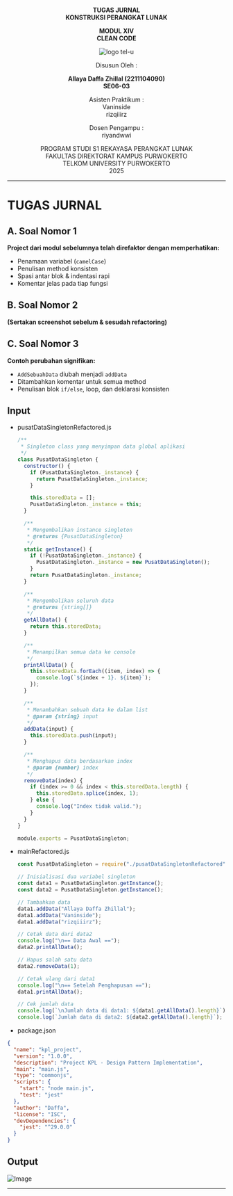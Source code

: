 <div align="center">

**TUGAS JURNAL**  
**KONSTRUKSI PERANGKAT LUNAK**

**MODUL XIV**  
**CLEAN CODE**

![logo tel-u](https://github.com/user-attachments/assets/3a44181d-9c92-47f6-8cf0-87755117fd99)

Disusun Oleh :

**Allaya Daffa Zhillal (2211104090)**  
**SE06-03**

Asisten Praktikum :  
Vaninside  
rizqiiirz

Dosen Pengampu :  
riyandwwi

PROGRAM STUDI S1 REKAYASA PERANGKAT LUNAK  
FAKULTAS DIREKTORAT KAMPUS PURWOKERTO  
TELKOM UNIVERSITY PURWOKERTO  
2025

</div>

---

# TUGAS JURNAL

## A. Soal Nomor 1

**Project dari modul sebelumnya telah direfaktor dengan memperhatikan:**

- Penamaan variabel (`camelCase`)
- Penulisan method konsisten
- Spasi antar blok & indentasi rapi
- Komentar jelas pada tiap fungsi

## B. Soal Nomor 2

**(Sertakan screenshot sebelum & sesudah refactoring)**

## C. Soal Nomor 3

**Contoh perubahan signifikan:**

- `AddSebuahData` diubah menjadi `addData`
- Ditambahkan komentar untuk semua method
- Penulisan blok `if/else`, loop, dan deklarasi konsisten

## Input

- pusatDataSingletonRefactored.js

  ```js
  /**
   * Singleton class yang menyimpan data global aplikasi
   */
  class PusatDataSingleton {
    constructor() {
      if (PusatDataSingleton._instance) {
        return PusatDataSingleton._instance;
      }

      this.storedData = [];
      PusatDataSingleton._instance = this;
    }

    /**
     * Mengembalikan instance singleton
     * @returns {PusatDataSingleton}
     */
    static getInstance() {
      if (!PusatDataSingleton._instance) {
        PusatDataSingleton._instance = new PusatDataSingleton();
      }
      return PusatDataSingleton._instance;
    }

    /**
     * Mengembalikan seluruh data
     * @returns {string[]}
     */
    getAllData() {
      return this.storedData;
    }

    /**
     * Menampilkan semua data ke console
     */
    printAllData() {
      this.storedData.forEach((item, index) => {
        console.log(`${index + 1}. ${item}`);
      });
    }

    /**
     * Menambahkan sebuah data ke dalam list
     * @param {string} input
     */
    addData(input) {
      this.storedData.push(input);
    }

    /**
     * Menghapus data berdasarkan index
     * @param {number} index
     */
    removeData(index) {
      if (index >= 0 && index < this.storedData.length) {
        this.storedData.splice(index, 1);
      } else {
        console.log("Index tidak valid.");
      }
    }
  }

  module.exports = PusatDataSingleton;
  ```

- mainRefactored.js

  ```js
  const PusatDataSingleton = require("./pusatDataSingletonRefactored");

  // Inisialisasi dua variabel singleton
  const data1 = PusatDataSingleton.getInstance();
  const data2 = PusatDataSingleton.getInstance();

  // Tambahkan data
  data1.addData("Allaya Daffa Zhillal");
  data1.addData("Vaninside");
  data1.addData("rizqiiirz");

  // Cetak data dari data2
  console.log("\n== Data Awal ==");
  data2.printAllData();

  // Hapus salah satu data
  data2.removeData(1);

  // Cetak ulang dari data1
  console.log("\n== Setelah Penghapusan ==");
  data1.printAllData();

  // Cek jumlah data
  console.log(`\nJumlah data di data1: ${data1.getAllData().length}`);
  console.log(`Jumlah data di data2: ${data2.getAllData().length}`);

  ```
- package.json
```json
{
  "name": "kpl_project",
  "version": "1.0.0",
  "description": "Project KPL - Design Pattern Implementation",
  "main": "main.js",
  "type": "commonjs",
  "scripts": {
    "start": "node main.js",
    "test": "jest"
  },
  "author": "Daffa",
  "license": "ISC",
  "devDependencies": {
    "jest": "^29.0.0"
  }
}

```

## Output

![Image](https://github.com/user-attachments/assets/8ba99929-43ee-40d4-9056-6cd80426465e)

---

